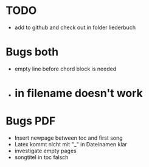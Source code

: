 # TODO
- add to github and check out in folder liederbuch

# Bugs both
- empty line before chord block is needed
- # in filename doesn't work

# Bugs PDF
- Insert newpage between toc and first song
- Latex kommt nicht mit "_" in Dateinamen klar
- investigate empty pages
- songtitel in toc falsch
